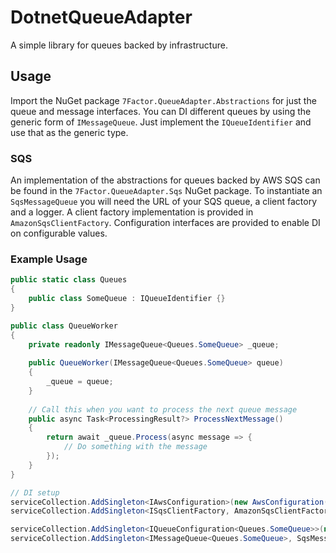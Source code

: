# DotnetQueueAdapter

A simple library for queues backed by infrastructure.

## Usage

Import the NuGet package `7Factor.QueueAdapter.Abstractions` for just the queue and message interfaces. You can DI different
queues by using the generic form of `IMessageQueue`. Just implement the `IQueueIdentifier` and use that as the generic type.

### SQS

An implementation of the abstractions for queues backed by AWS SQS can be found in the `7Factor.QueueAdapter.Sqs` NuGet package.
To instantiate an `SqsMessageQueue` you will need the URL of your SQS queue, a client factory and a logger. A client factory
implementation is provided in `AmazonSqsClientFactory`. Configuration interfaces are provided to enable DI on configurable
values.


### Example Usage

```c#
public static class Queues
{
    public class SomeQueue : IQueueIdentifier {}
}

public class QueueWorker
{
    private readonly IMessageQueue<Queues.SomeQueue> _queue;
    
    public QueueWorker(IMessageQueue<Queues.SomeQueue> queue)
    {
        _queue = queue;
    }
    
    // Call this when you want to process the next queue message
    public async Task<ProcessingResult?> ProcessNextMessage()
    {
        return await _queue.Process(async message => {
            // Do something with the message
        });
    }
}

// DI setup
serviceCollection.AddSingleton<IAwsConfiguration>(new AwsConfiguration("us-east-1"));
serviceCollection.AddSingleton<ISqsClientFactory, AmazonSqsClientFactory>();

serviceCollection.AddSingleton<IQueueConfiguration<Queues.SomeQueue>>(new QueueConfiguration<Queues.SomeQueue>("https://the.url"));
serviceCollection.AddSingleton<IMessageQueue<Queues.SomeQueue>, SqsMessageQueue<Queues.SomeQueue>>();
```
